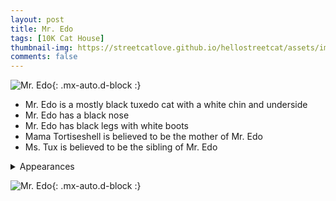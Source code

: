 ```yaml
---
layout: post
title: Mr. Edo
tags: [10K Cat House]
thumbnail-img: https://streetcatlove.github.io/hellostreetcat/assets/img/mr_edo.png
comments: false
---
```


![Mr. Edo](https://streetcatlove.github.io/hellostreetcat/assets/img/mr_edo.png){: .mx-auto.d-block :}

* Mr. Edo is a mostly black tuxedo cat with a white chin and underside
* Mr. Edo has a black nose
* Mr. Edo has black legs with white boots
* Mama Tortiseshell is believed to be the mother of Mr. Edo
* Ms. Tux is believed to be the sibling of Mr. Edo

<details>
<summary>Appearances</summary>
<ul>
	<li><a href="https://youtu.be/2dXd__0T6ts?si=Ls56aG7qaC7HzOZA&t=30">8/25/24 04:05</a></li>
	<li><a href="https://youtu.be/KnxqXUoxmY4?si=eJ9XwFo0zFikqu0A&t=26835">10/19/24 21:53</a></li>
</ul>
</details>

![Mr. Edo](https://streetcatlove.github.io/hellostreetcat/assets/img/mr_edo0.png){: .mx-auto.d-block :}